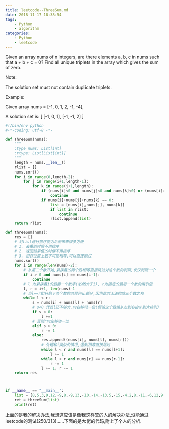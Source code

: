 ```yaml
---
title: leetcode--ThreeSum.md
date: 2018-11-17 18:38:54
tags:
    - Python
    - algorithm
categories:
    - Python
    - leetcode
---
```

Given an array nums of n integers, are there elements a, b, c in nums such that a + b + c = 0? Find all unique triplets in the array which gives the sum of zero.

Note:

The solution set must not contain duplicate triplets.

Example:

Given array nums = [-1, 0, 1, 2, -1, -4],

A solution set is:
[
  [-1, 0, 1],
  [-1, -1, 2]
]

```Python
#!/bin/env python
#-*-coding: utf-8 -*-

def ThreeSum(nums):
    """
    :type nums: List[int]
    :rtype: List[List[int]]
    """
    length = nums.__len__()
    rlist = []
    nums.sort()
    for i in range(0,length-2):
        for j in range(i+1,length-1):
            for k in range(j+1,length):
                if (nums[i]<0 and nums[j]<0 and nums[k]<0) or (nums[i]>0 and nums[j]>0 and nums[k]>0):
                    continue
                if nums[i]+nums[j]+nums[k] == 0:
                    list = [nums[i],nums[j], nums[k]]
                    if list in rlist:
                        continue
                    rlist.append(list)
    return rlist

def threeSum(nums):
    res = []
    # 对list进行排序能为后面带来很多方便
    # 1. 去重的时候不用排序
    # 2. 返回结果值的时候不用排序
    # 3. 相邻位置上数字可能相等,可以直接跳过
    nums.sort()
    for i in range(len(nums)-2):
        # 从第二个数开始,紧挨着的两个数相等直接跳过对这个数的判断,仅仅判断一个
        if i > 0 and nums[i] == nums[i-1]:
            continue
        # l 为紧挨着i的后面一个数字(必然大于i), r为固定的最后一个数的索引值
        l, r = i+1, len(nums)-1
        # 当l==r即只剩下两个数的时候停止循环,因为此时无法构成三个数之和
        while l < r:
            s = nums[i] + nums[l] + nums[r]
            # s<0 代表l还不够大,向右移动一位(假设这个数组从左到右由小到大排列)
            if s < 0:
                l +=1 
            # 否则r向左移动一位
            elif s > 0:
                r -= 1
            else:
                res.append((nums[i], nums[l], nums[r]))
                # 处理和i类似的情况,遇到相等直接跳过
                while l < r and nums[l] == nums[l+1]:
                    l += 1
                while l < r and nums[r] == nums[r-1]:
                    r -= 1
                l += 1; r -= 1
    return res 



if __name__ == "__main__":
    list = [8,5,3,9,12,-9,8,-9,13,-10,-14,-13,5,-15,-4,2,8,-11,-6,12,9,-15,13,11,13,13,6,-12,-15,-4,-6,0,-14,5,-14,5,3,2,4,2,7,5,4,-10,-3,7,7,-9,4,-14,10,-2,-13,8,-6,7,-1,7,11,-9,-12,-10,6,12,10,7,2,-9,-6,13,8,9,3,-11,14,-14,11,-2,14,0,-1,1,6,-7,-5,7,-14,9,0,4,7,-5,1,-2,14,-3,12,-6,-5,14,-8,-12,0,3,-8,-1]
    ret = threeSum(list)
    print(ret)
```
上面的是我的解决办法,我想这应该是像我这样笨的人的解决办法,没能通过leetcode的测试(250/313)......下面的是大佬的代码,附上了个人的分析.

